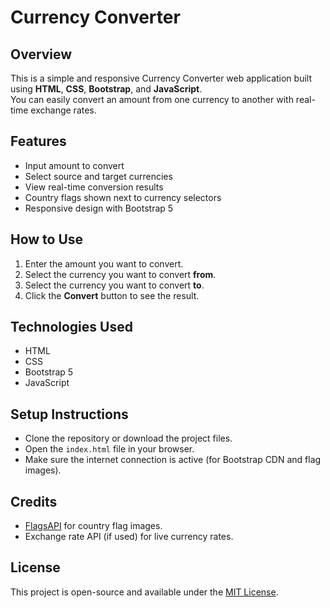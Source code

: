 # Currency Converter

## Overview
This is a simple and responsive Currency Converter web application built using **HTML**, **CSS**, **Bootstrap**, and **JavaScript**.  
You can easily convert an amount from one currency to another with real-time exchange rates.

## Features
- Input amount to convert
- Select source and target currencies
- View real-time conversion results
- Country flags shown next to currency selectors
- Responsive design with Bootstrap 5

## How to Use
1. Enter the amount you want to convert.
2. Select the currency you want to convert **from**.
3. Select the currency you want to convert **to**.
4. Click the **Convert** button to see the result.

## Technologies Used
- HTML
- CSS
- Bootstrap 5
- JavaScript

## Setup Instructions
- Clone the repository or download the project files.
- Open the `index.html` file in your browser.
- Make sure the internet connection is active (for Bootstrap CDN and flag images).

## Credits
- [FlagsAPI](https://flagsapi.com/) for country flag images.
- Exchange rate API (if used) for live currency rates.

## License
This project is open-source and available under the [MIT License](LICENSE).
